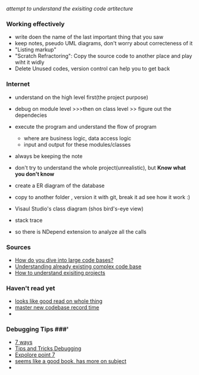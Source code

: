 
_attempt to understand the exisiting code artitecture_
### Working effectively ###
+ write doen the name of the last important thing that you saw
+ keep notes, pseudo UML diagrams, don't worry about correcteness of it
+ "Listing markup"
+ "Scratch Refractoring": Copy the source code to another place and play wiht it widly
+ Delete Unused codes, version control can help you to get back

### Internet ###
+ understand on the high level first(the project purpose)
+ debug on module level >>>then on class level >> figure out the dependecies
+ execute the program and understand the flow of program
	- where are business logic, data access logic
	- input and output for these modules/classes
+ always be keeping the note
+ don't try to understand the whole project(unrealistic), but **Know what you don't know**




+ create a ER diagram of the database

+ copy to another folder , version it with git, break it ad see how it work :)
+ Visaul Studio's class diagram (shos bird's-eye view)
+ stack trace
+ so there is NDepend extension to analyze all the calls

### Sources ###
+ [How do you dive into large code bases?](https://softwareengineering.stackexchange.com/questions/6395/how-do-you-dive-into-large-code-bases)
+ [Understanding already existing complex code base](https://softwareengineering.stackexchange.com/questions/146471/understanding-already-existing-complex-code-base)
+ [How to understand exisiting projects](https://stackoverflow.com/questions/2872345/how-to-understand-existing-projects/2876421)
### Haven't read yet ###
+ [looks like good read on whole thing](https://medium.com/@isaaclyman/when-you-finish-reading-this-youll-know-how-to-code-721339942b51)
+ [master new codebase record time](https://simpleprogrammer.com/master-new-codebase-record-time/)
+ 
### Debugging Tips ###'
+ [7 ways](https://devblogs.microsoft.com/visualstudio/7-lesser-known-hacks-for-debugging-in-visual-studio/)
+ [Tips and Tricks Debugging](https://docs.microsoft.com/en-us/visualstudio/debugger/debugger-tips-and-tricks?view=vs-2017)
+ [Expolore point 7](https://stackify.com/debugging-tips-net/)
+ [seems like a good book, has more on subject ](http://etutorials.org/Programming/Mastering+visual+studio+.net/Chapter+3.+Debugging/3.5+Advanced+Debugging+Techniques/)
+ 
